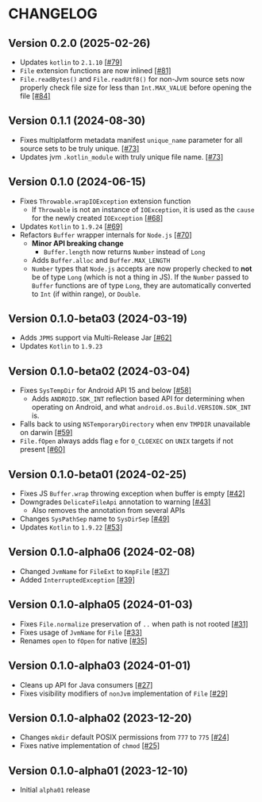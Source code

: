 # CHANGELOG

## Version 0.2.0 (2025-02-26)
 - Updates `kotlin` to `2.1.10` [[#79]][79]
 - `File` extension functions are now inlined [[#81]][81]
 - `File.readBytes()` and `File.readUtf8()` for non-Jvm source sets now properly
   check file size for less than `Int.MAX_VALUE` before opening the file [[#84]][84]

## Version 0.1.1 (2024-08-30)
 - Fixes multiplatform metadata manifest `unique_name` parameter for
   all source sets to be truly unique. [[#73]][73]
 - Updates jvm `.kotlin_module` with truly unique file name. [[#73]][73]

## Version 0.1.0 (2024-06-15)
 - Fixes `Throwable.wrapIOException` extension function
     - If `Throwable` is not an instance of `IOException`, it is used as the
       `cause` for the newly created `IOException` [[#68]][68]
 - Updates `Kotlin` to `1.9.24` [[#69]][69]
 - Refactors `Buffer` wrapper internals for `Node.js` [[#70]][70]
     - **Minor API breaking change**
         - `Buffer.length` now returns `Number` instead of `Long`
     - Adds `Buffer.alloc` and `Buffer.MAX_LENGTH`
     - `Number` types that `Node.js` accepts are now properly checked
       to **not** be of type `Long` (which is not a thing in JS). If
       the `Number` passed to `Buffer` functions are of type `Long`, they
       are automatically converted to `Int` (if within range), or `Double`.

## Version 0.1.0-beta03 (2024-03-19)
 - Adds `JPMS` support via Multi-Release Jar [[#62]][62]
 - Updates `Kotlin` to `1.9.23`

## Version 0.1.0-beta02 (2024-03-04)
 - Fixes `SysTempDir` for Android API 15 and below [[#58]][58]
     - Adds `ANDROID.SDK_INT` reflection based API for determining when
       operating on Android, and what `android.os.Build.VERSION.SDK_INT` is.
 - Falls back to using `NSTemporaryDirectory` when env `TMPDIR` unavailable
   on darwin [[#59]][59]
 - `File.fOpen` always adds flag `e` for `O_CLOEXEC` on `UNIX` targets if not
   present [[#60]][60]

## Version 0.1.0-beta01 (2024-02-25)
 - Fixes JS `Buffer.wrap` throwing exception when buffer is empty [[#42]][42]
 - Downgrades `DelicateFileApi` annotation to warning [[#43]][43]
     - Also removes the annotation from several APIs
 - Changes `SysPathSep` name to `SysDirSep` [[#49]][49]
 - Updates `Kotlin` to `1.9.22` [[#53]][53]

## Version 0.1.0-alpha06 (2024-02-08)
 - Changed `JvmName` for `FileExt` to `KmpFile` [[#37]][37]
 - Added `InterruptedException` [[#39]][39]

## Version 0.1.0-alpha05 (2024-01-03)
 - Fixes `File.normalize` preservation of `..` when path is not rooted [[#31]][31]
 - Fixes usage of `JvmName` for `File` [[#33]][33]
 - Renames `open` to `fOpen` for native [[#35]][35]

## Version 0.1.0-alpha03 (2024-01-01)
 - Cleans up API for Java consumers [[#27]][27]
 - Fixes visibility modifiers of `nonJvm` implementation of `File` [[#29]][29]

## Version 0.1.0-alpha02 (2023-12-20)
 - Changes `mkdir` default POSIX permissions from `777` to `775` [[#24]][24]
 - Fixes native implementation of `chmod` [[#25]][25]

## Version 0.1.0-alpha01 (2023-12-10)
 - Initial `alpha01` release

[24]: https://github.com/05nelsonm/kmp-file/pull/24
[25]: https://github.com/05nelsonm/kmp-file/pull/25
[27]: https://github.com/05nelsonm/kmp-file/pull/27
[29]: https://github.com/05nelsonm/kmp-file/pull/29
[31]: https://github.com/05nelsonm/kmp-file/pull/31
[33]: https://github.com/05nelsonm/kmp-file/pull/33
[35]: https://github.com/05nelsonm/kmp-file/pull/35
[37]: https://github.com/05nelsonm/kmp-file/pull/37
[39]: https://github.com/05nelsonm/kmp-file/pull/39
[42]: https://github.com/05nelsonm/kmp-file/pull/42
[43]: https://github.com/05nelsonm/kmp-file/pull/43
[49]: https://github.com/05nelsonm/kmp-file/pull/49
[53]: https://github.com/05nelsonm/kmp-file/pull/53
[58]: https://github.com/05nelsonm/kmp-file/pull/58
[59]: https://github.com/05nelsonm/kmp-file/pull/59
[60]: https://github.com/05nelsonm/kmp-file/pull/60
[62]: https://github.com/05nelsonm/kmp-file/pull/62
[68]: https://github.com/05nelsonm/kmp-file/pull/68
[69]: https://github.com/05nelsonm/kmp-file/pull/69
[70]: https://github.com/05nelsonm/kmp-file/pull/70
[73]: https://github.com/05nelsonm/kmp-file/pull/73
[79]: https://github.com/05nelsonm/kmp-file/pull/79
[81]: https://github.com/05nelsonm/kmp-file/pull/81
[84]: https://github.com/05nelsonm/kmp-file/pull/84

